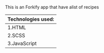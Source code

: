 This is an Forkify app that have alist of recipes

| Technologies used: |
| ------------------ |
| 1.HTML             |
| 2.SCSS             |
| 3.JavaScript       |
